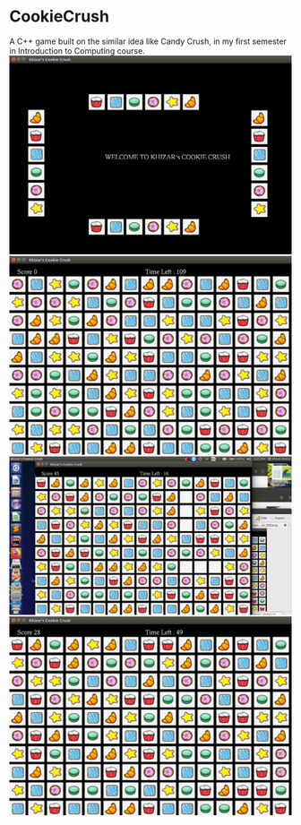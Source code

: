 # CookieCrush
A C++ game built on the similar idea like Candy Crush, in my first semester in Introduction to Computing course.
![Test Image 7](https://github.com/KhizarShabir1/CookieCrush/blob/master/images/Khizar's%20Cookie%20Crush_025.png)
![Test Image 8](https://github.com/KhizarShabir1/CookieCrush/blob/master/images/Khizar's%20Cookie%20Crush_026.png)
![Test Image 9](https://github.com/KhizarShabir1/CookieCrush/blob/master/images/Screenshot%20from%202020-01-21%2018-25-48.png)
![Test Image 10](https://github.com/KhizarShabir1/CookieCrush/blob/master/images/Khizar's%20Cookie%20Crush_028.png)

